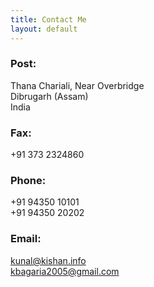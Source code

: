 ```yaml
---
title: Contact Me
layout: default
---
```

### Post:
Thana Chariali, Near Overbridge  
Dibrugarh (Assam)    
India

### Fax:
+91 373 2324860

### Phone:
+91 94350 10101  
+91 94350 20202

### Email:
kunal@kishan.info  
kbagaria2005@gmail.com
